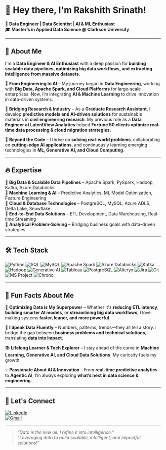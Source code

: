 # 👋 Hey there, I'm Rakshith Srinath!  

🚀 **Data Engineer | Data Scientist | AI & ML Enthusiast**  
🎓 **Master’s in Applied Data Science @ Clarkson University**  

---

## 🌟 About Me  

I'm a **Data Engineer & AI Enthusiast** with a deep passion for **building scalable data pipelines, optimizing big data workflows, and extracting intelligence from massive datasets**.  

🔹 **From Engineering to AI** – My journey began in **Data Engineering**, working with **Big Data, Apache Spark, and Cloud Platforms** for large-scale enterprises. Now, I’m integrating **AI & Machine Learning** to drive innovation in data-driven systems.  

🔹 **Bridging Research & Industry** – As a **Graduate Research Assistant**, I develop **predictive models and AI-driven solutions** for sustainable materials in **civil engineering research**. My previous role as a **Data Engineer at LatentView Analytics** helped **Fortune 50 clients optimize real-time data processing & cloud migration strategies**.  

🔹 **Beyond the Code** – I thrive on **solving real-world problems**, collaborating on **cutting-edge AI applications**, and continuously learning emerging technologies in **ML, Generative AI, and Cloud Computing**.  

---

## 🔥 Expertise  

🔹 **Big Data & Scalable Data Pipelines** – Apache Spark, PySpark, Hadoop, Kafka, Azure Databricks  
🔹 **Machine Learning & AI** – Predictive Analytics, ML Model Optimization, Feature Engineering  
🔹 **Cloud & Database Technologies** – PostgreSQL, MySQL, Azure ADLS, Delta Lake, Snowflake  
🔹 **End-to-End Data Solutions** – ETL Development, Data Warehousing, Real-time Streaming  
🔹 **Analytical Problem-Solving** – Bridging business goals with data-driven strategies  

---

## 🛠️ Tech Stack  


![Python](https://img.shields.io/badge/-Python-3776AB?style=for-the-badge&logo=python&logoColor=white)
![SQL](https://img.shields.io/badge/-SQL-4479A1?style=for-the-badge&logo=postgresql&logoColor=white)
![MySQL](https://img.shields.io/badge/-MySQL-4479A1?style=for-the-badge&logo=mysql&logoColor=white)
![Apache Spark](https://img.shields.io/badge/-Apache%20Spark-F37626?style=for-the-badge&logo=apachespark&logoColor=white)
![Azure Databricks](https://img.shields.io/badge/-Azure%20Databricks-0078D7?style=for-the-badge&logo=microsoftazure&logoColor=white)
![Kafka](https://img.shields.io/badge/-Kafka-231F20?style=for-the-badge&logo=apachekafka&logoColor=white)
![Hadoop](https://img.shields.io/badge/-Hadoop-66CCFF?style=for-the-badge&logo=apachehadoop&logoColor=white)
![Generative AI](https://img.shields.io/badge/-Generative%20AI-FF6F00?style=for-the-badge&logo=artificial-intelligence&logoColor=white)
![Tableau](https://img.shields.io/badge/-Tableau-E97627?style=for-the-badge&logo=tableau&logoColor=white)
![PostgreSQL](https://img.shields.io/badge/-PostgreSQL-336791?style=for-the-badge&logo=postgresql&logoColor=white)
![Alteryx](https://img.shields.io/badge/-Alteryx-1F8ACB?style=for-the-badge&logo=alteryx&logoColor=white)
![Jira](https://img.shields.io/badge/-Jira-0052CC?style=for-the-badge&logo=jira&logoColor=white)
![Git](https://img.shields.io/badge/-Git-F05032?style=for-the-badge&logo=git&logoColor=white)
![MS Project](https://img.shields.io/badge/-MS%20Project-217346?style=for-the-badge&logo=microsoft&logoColor=white)
![Chrono](https://img.shields.io/badge/-Chrono-6A5ACD?style=for-the-badge&logo=clockify&logoColor=white)

---

## 🚀 Fun Facts About Me  

🎯 **Optimizing Data is My Superpower** – Whether it's **reducing ETL latency**, **building smarter AI models**, or **streamlining big data workflows**, I love making systems **faster, leaner, and more powerful**.  

📢 **I Speak Data Fluently** – Numbers, patterns, trends—they all tell a story. I bridge the gap between **business problems and technical solutions**, translating **data into impact**.  

📚 **Lifelong Learner & Tech Explorer** – I stay ahead of the curve in **Machine Learning, Generative AI, and Cloud Data Solutions**. My curiosity fuels my growth.  

💡 **Passionate About AI & Innovation** – From **real-time predictive analytics** to **Agentic AI**, I’m always exploring **what’s next in data science & engineering**.  

---

## 🎯 Let's Connect  

[![LinkedIn](https://img.shields.io/badge/-LinkedIn-0077B5?style=for-the-badge&logo=linkedin&logoColor=white)](https://www.linkedin.com/in/rakshith-s-170298/)  
[![Gmail](https://img.shields.io/badge/-Email-D14836?style=for-the-badge&logo=gmail&logoColor=white)](mailto:rakshithsrinath17@gmail.com)  

---

> *“Data is the new oil. I refine it into intelligence.”*  
> *"Leveraging data to build scalable, intelligent, and impactful solutions!"*  

